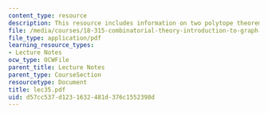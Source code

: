 ```yaml
---
content_type: resource
description: This resource includes information on two polytope theorem.
file: /media/courses/18-315-combinatorial-theory-introduction-to-graph-theory-extremal-and-enumerative-combinatorics-spring-2005/d57cc537d1231632481d376c1552398d_lec35.pdf
file_type: application/pdf
learning_resource_types:
- Lecture Notes
ocw_type: OCWFile
parent_title: Lecture Notes
parent_type: CourseSection
resourcetype: Document
title: lec35.pdf
uid: d57cc537-d123-1632-481d-376c1552398d
---
```

